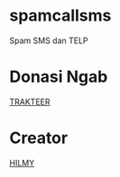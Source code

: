 # spamcallsms
Spam SMS dan TELP
# Donasi Ngab
[ TRAKTEER ](https://trakteer.id/HilmyGaming87)

# Creator
[ HILMY ](https://github.com/HilmySakti)
